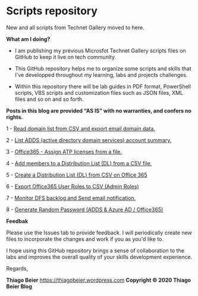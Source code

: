 # Scripts repository
New and all scripts from Technet Gallery moved to here. 

**What am I doing?**

*	I am publishing my previous Microsfot Technet Gallery scripts files on GitHub to keep it live on tech community.

*	This GitHub repository helps me to organize some scripts and skills that I've developped throughout my learning, labs and projects challenges.

*	Within this repository there will be lab guides in PDF format, PowerShell scripts, VBS scripts and customization files such as JSON files, XML files and so on and so forth.

**Posts in this blog are provided “AS IS” with no warranties, and confers no rights.**

1 - [Read domain list from CSV and export email domain data.](https://github.com/thiagobeier/scripts/tree/master/1)

2 - [List ADDS (active directory domain services) account summary.](https://github.com/thiagobeier/scripts/tree/master/2)

3 - [Office365 - Assign ATP licenses from a file.](https://github.com/thiagobeier/scripts/tree/master/3)

4 - [Add members to a Distribution List (DL) from a CSV file.](https://github.com/thiagobeier/scripts/tree/master/4)

5 - [Create a Distribution List (DL) from CSV on Office 365](https://github.com/thiagobeier/scripts/tree/master/5)

6 - [Export Office365 User Roles to CSV (Admin Roles)](https://github.com/thiagobeier/scripts/tree/master/6)

7 - [Monitor DFS backlog and Send email notification.](https://github.com/thiagobeier/scripts/tree/master/7)

8 - [Generate Random Password (ADDS & Azure AD / Office365)](https://github.com/thiagobeier/scripts/tree/master/8)



**Feedbak**

Please use the Issues tab to provide feedback. I will periodically create new files to incorporate the changes and work if you as you'd like to.

I hope using this GitHub repository brings a sense of collaboration to the labs and improves the overall quality of your skills development experience. 

Regards,

**Thiago Beier**
https://thiagobeier.wordpress.com
**Copyright © 2020 Thiago Beier Blog**
